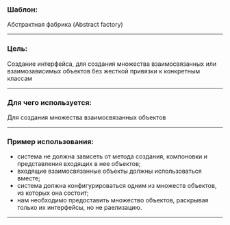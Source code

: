 ### Шаблон:

Абстрактная фабрика (Abstract factory)

----------------------------------------------------------------------------------------------------------------------
### Цель:

Создание интерфейса, для создания множества взаимосвязанных или взаимозависимых объектов без жесткой привязки к
конкретным классам

----------------------------------------------------------------------------------------------------------------------
### Для чего используется:

Для создания множества взаимосвязанных объектов

----------------------------------------------------------------------------------------------------------------------
### Пример использования:

- система не должна зависеть от метода создания, компоновки и представления входящих в нее объектов;
- входящие взаимосвязанные объекты должны использоваться вместе;
- система должна конфигурироваться одним из множеств объектов, из которых она состоит;
- нам необходимо предоставить множество объектов, раскрывая только их интерфейсы, но не раелизацию.

----------------------------------------------------------------------------------------------------------------------